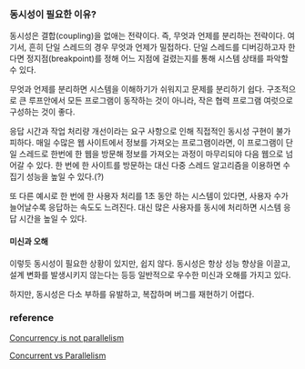 ### 동시성이 필요한 이유?

동시성은 결합(coupling)을 없애는 전략이다. 즉, 무엇과 언제를 분리하는 전략이다. 
여기서, 흔히 단일 스레드의 경우 무엇과 언제가 밀접하다. 단일 스레드를 디버깅하고자 한다면
정지점(breakpoint)를 정해 어느 지점에 걸렸는지를 통해 시스템 상태를 파악할 수 있다.

무엇과 언제를 분리하면 시스템을 이해하기가 쉬워지고 문제를 분리하기 쉽다.
구조적으로 큰 루프안에서 모든 프로그램이 동작하는 것이 아니라, 작은 협력 프로그램 여럿으로 구성하는 것이 좋다.

응답 시간과 작업 처리량 개선이라는 요구 사항으로 인해 직접적인 동시성 구현이 불가피하다.
매일 수많은 웹 사이트에서 정보를 가져오는 프로그램이라면, 이 프로그램이 단일 스레드로
한번에 한 웹을 방문해 정보를 가져오는 과정이 마무리되야 다음 웹으로 넘어갈 수 있다.
한 번에 한 사이트를 방문하는 대신 다중 스레드 알고리즘을 이용하면 수집기 성능을 높일 수 있다.(?)

또 다른 예시로 한 번에 한 사용자 처리를 1초 동안 하는 시스템이 있다면, 
사용자 수가 늘어날수록 응답하는 속도도 느려진다. 대신 많은 사용자를 동시에 처리하면
시스템 응답 시간을 높일 수 있다.

#### 미신과 오해

이렇듯 동시성이 필요한 상황이 있지만, 쉽지 않다. 
동시성은 항상 성능 향상을 이끌고, 설계 변화를 발생시키지 않는다는 등등
일반적으로 우수한 미신과 오해를 가지고 있다. 

하지만, 동시성은 다소 부하를 유발하고, 복잡하며 버그를 재현하기 어렵다.

### reference

[Concurrency is not parallelism](https://go.dev/blog/waza-talk)

[Concurrent vs Parallelism](https://youthfulhps.dev/react/react-concurrent-mode-01/#concurrent-vs-parallelism)
